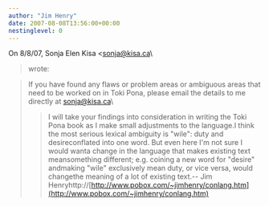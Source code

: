 ```yaml
---
author: "Jim Henry"
date: 2007-08-08T13:56:00+00:00
nestinglevel: 0
---
```

On 8/8/07, Sonja Elen Kisa <[sonja@kisa.ca](mailto://sonja@kisa.ca)\
> wrote:

> If you have found any flaws or problem areas or ambiguous areas that
> need to be worked on in Toki Pona, please email the details to me
> directly at [sonja@kisa.ca](mailto://sonja@kisa.ca)\
>> I will take your findings into consideration in writing the Toki Pona
> book as I make small adjustments to the language.I think the most serious lexical ambiguity is "wile": duty and desireconflated into one word. But even here I'm not sure I would wanta change in the language that makes existing text meansomething different; e.g. coining a new word for "desire" andmaking "wile" exclusively mean duty, or vice versa, would changethe meaning of a lot of existing text.--
Jim Henryhttp://[http://www.pobox.com/~jimhenry/conlang.htm](http://www.pobox.com/~jimhenry/conlang.htm)